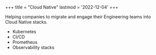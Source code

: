 +++
title = "Cloud Native"
lastmod = '2022-12-04'
+++

Helping companies to migrate and engage their Engineering teams into Cloud
Native stacks.

<!--more-->

* Kubernetes
* CI/CD
* Prometheus
* Observability stacks
